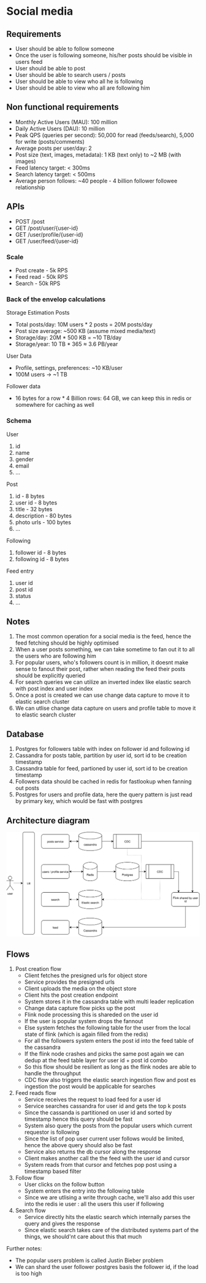 # Social media 

## Requirements
- User should be able to follow someone
- Once the user is following someone, his/her posts should be visible in users feed
- User should be able to post
- User should be able to search users / posts
- User should be able to view who all he is following
- User should be able to view who all are following him

## Non functional requirements
- Monthly Active Users (MAU): 100 million
- Daily Active Users (DAU): 10 million
- Peak QPS (queries per second): 50,000 for read (feeds/search), 5,000 for write (posts/comments)
- Average posts per user/day: 2
- Post size (text, images, metadata): 1 KB (text only) to ~2 MB (with images)
- Feed latency target: < 300ms
- Search latency target: < 500ms
- Average person follows: ~40 people - 4 billion follower followee relationship

## APIs
- POST /post
- GET /post/user/{user-id}
- GET /user/profile/{user-id}
- GET /user/feed/{user-id}

### Scale
- Post create - 5k RPS
- Feed read - 50k RPS
- Search - 50k RPS

### Back of the envelop calculations
Storage Estimation
Posts
- Total posts/day: 10M users * 2 posts = 20M posts/day
- Post size average: ~500 KB (assume mixed media/text)
- Storage/day: 20M * 500 KB = ~10 TB/day
- Storage/year: 10 TB * 365 ≈ 3.6 PB/year

User Data
- Profile, settings, preferences: ~10 KB/user
- 100M users → ~1 TB

Follower data
- 16 bytes for a row * 4 Billion rows: 64 GB, we can keep this in redis or somewhere for caching as well

### Schema

User
1. id
2. name
3. gender
4. email
5. ...

Post
1. id - 8 bytes
2. user id - 8 bytes
3. title - 32 bytes
4. description - 80 bytes
5. photo urls - 100 bytes
6. ...

Following
1. follower id - 8 bytes
2. following id - 8 bytes

Feed entry
1. user id
2. post id
3. status
4. ...

## Notes
1. The most common operation for a social media is the feed, hence the feed fetching should be highly optimised
2. When a user posts something, we can take sometime to fan out it to all the users who are following him
3. For popular users, who's followers count is in million, it doesnt make sense to fanout their post, rather when reading the feed their posts should be explicitly queried
4. For search queries we can utilize an inverted index like elastic search with post index and user index
5. Once a post is created we can use change data capture to move it to elastic search cluster
6. We can utlise change data capture on users and profile table to move it to elastic search cluster

## Database
1. Postgres for followers table with index on follower id and following id
2. Cassandra for posts table, partition by user id, sort id to be creation timestamp
3. Cassandra table for feed, partioned by user id, sort id to be creation timestamp
4. Followers data should be cached in redis for fastlookup when fanning out posts
5. Postgres for users and profile data, here the query pattern is just read by primary key, which would be fast with postgres

## Architecture diagram

![Architecture diagram](./assets/social-media.drawio.svg "Architecure diagram")

## Flows

1. Post creation flow
    - Client fetches the presigned urls for object store
    - Service provides the presigned urls
    - Client uploads the media on the object store
    - Client hits the post creation endpoint
    - System stores it in the cassandra table with multi leader replication
    - Change data capture flow picks up the post
    - Flink node processing this is shareded on the user id
    - If the user is popular system drops the fannout
    - Else system fetches the following table for the user from the local state of flink (which is again filled from the redis)
    - For all the followers system enters the post id into the feed table of the cassandra
    - If the flink node crashes and picks the same post again we can dedup at the feed table layer for user id + post id combo
    - So this flow should be resilient as long as the flink nodes are able to handle the throughput
    - CDC flow also triggers the elastic search ingestion flow and post es ingestion the post would be applicable for searches
2. Feed reads flow
    - Service receives the request to load feed for a user id
    - Service searches cassandra for user id and gets the top k posts
    - Since the cassanda is partitioned on user id and sorted by timestamp hence this query should be fast
    - System also query the posts from the popular users which current requestor is following
    - Since the list of pop user current user follows would be limited, hence the above query should also be fast
    - Service also returns the db cursor along the response
    - Client makes another call the the feed with the user id and cursor
    - System reads from that cursor and fetches pop post using a timestamp based filter
3. Follow flow
    - User clicks on the follow button
    - System enters the entry into the following table
    - Since we are utlising a write through cache, we'll also add this user into the redis ie user : all the users this user if following
5. Search flow
    - Service directly hits the elastic search which internally parses the query and gives the response
    - Since elastic search takes care of the distributed systems part of the things, we should'nt care about this that much

Further notes:
- The popular users problem is called Justin Bieber problem
- We can shard the user follower postgres basis the follower id, if the load is too high



